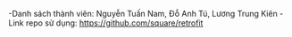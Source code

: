 -Danh sách thành viên: Nguyễn Tuấn Nam, Đỗ Anh Tú, Lương Trung Kiên
-Link repo sử dụng: https://github.com/square/retrofit

